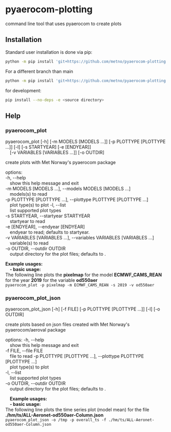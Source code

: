 # pyaerocom-plotting
command line tool that uses pyaerocom to create plots

## Installation
Standard user installation is done via pip:

```bash
python -m pip install 'git+https://github.com/metno/pyaerocom-plotting.git'
```

For a different branch than main
```bash
python -m pip install 'git+https://github.com/metno/pyaerocom-plotting.git@<branch name>'
```

for development:
```bash
pip install --no-deps -e <source directory>
```


## Help

### pyaerocom_plot

pyaerocom_plot [-h] [-m MODELS [MODELS ...]] [-p PLOTTYPE [PLOTTYPE ...]] [-l] [-s STARTYEAR] [-e [ENDYEAR]]  
                      &emsp;[-v VARIABLES [VARIABLES ...]] [-o OUTDIR]

create plots with Met Norway's pyaerocom package

options:  
  -h, --help  
  &emsp;show this help message and exit  
  -m MODELS [MODELS ...], --models MODELS [MODELS ...]  
  &emsp;models(s) to read  
  -p PLOTTYPE [PLOTTYPE ...], --plottype PLOTTYPE [PLOTTYPE ...]  
  &emsp;plot type(s) to plot
  -l, --list  
  &emsp;list supported plot types  
  -s STARTYEAR, --startyear STARTYEAR  
  &emsp;startyear to read  
  -e [ENDYEAR], --endyear [ENDYEAR]  
  &emsp;endyear to read; defaults to startyear.  
  -v VARIABLES [VARIABLES ...], --variables VARIABLES [VARIABLES ...]  
  &emsp;variable(s) to read  
  -o OUTDIR, --outdir OUTDIR  
  &emsp;output directory for the plot files; defaults to .


**Example usages:**  
&emsp;__- basic usage:__  
	  The following line plots the **pixelmap** for the model **ECMWF_CAMS_REAN** for the year **2019** for the 
variable **od550aer**  
	  `pyaerocom_plot -p pixelmap -m ECMWF_CAMS_REAN -s 2019 -v od550aer`


        

### pyaerocom_plot_json

pyaerocom_plot_json [-h] [-f FILE] [-p PLOTTYPE [PLOTTYPE ...]] [-l] [-o OUTDIR]

create plots based on json files created with Met Norway's pyaerocom/aeroval package

options:
  -h, --help              
  &emsp;show this help message and exit  
  -f FILE, --file FILE  
  &emsp;file to read
  -p PLOTTYPE [PLOTTYPE ...], --plottype PLOTTYPE [PLOTTYPE ...]  
  &emsp;plot type(s) to plot  
  -l, --list             
  &emsp;list supported plot types  
  -o OUTDIR, --outdir OUTDIR  
  &emsp;output directory for the plot files; defaults to .

&emsp;**Example usages:**  
&emsp;**- basic usage:**  
	  The following line plots the time series plot (model mean) for the file **./hm/ts/ALL-Aeronet-od550aer-Column.json**  
	  `pyaerocom_plot_json -o /tmp -p overall_ts -f ./hm/ts/ALL-Aeronet-od550aer-Column.json`